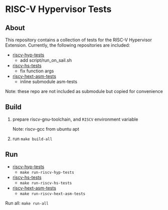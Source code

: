 # RISC-V Hypervisor Tests

## About

This repository contains a collection of tests for the RISC-V Hypervisor Extension. Currently, the following repositories are included:

- [riscv-hyp-tests](https://github.com/defermelowie/riscv-hyp-tests)
    - add script/run_on_sail.sh
- [riscv-hs-tests](https://github.com/dramforever/riscv-hs-tests)
    - fix function args
- [riscv-hext-asm-tests](https://github.com/defermelowie/riscv-hext-asm-tests)
    - inline submodule asm-tests

Note: these repo are not included as submodule but copied for convenience

## Build

1. prepare riscv-gnu-toolchain, and `RISCV` environment variable

    Note: riscv-gcc from ubuntu apt 

2. run `make build-all`

## Run

- [riscv-hyp-tests](https://github.com/defermelowie/riscv-hyp-tests)
    - `make run-riscv-hyp-tests`
- [riscv-hs-tests](https://github.com/dramforever/riscv-hs-tests)
    - `make run-riscv-hs-tests`
- [riscv-hext-asm-tests](https://github.com/defermelowie/riscv-hext-asm-tests)
    - `make run-riscv-hext-asm-tests`

Run all: `make run-all`
